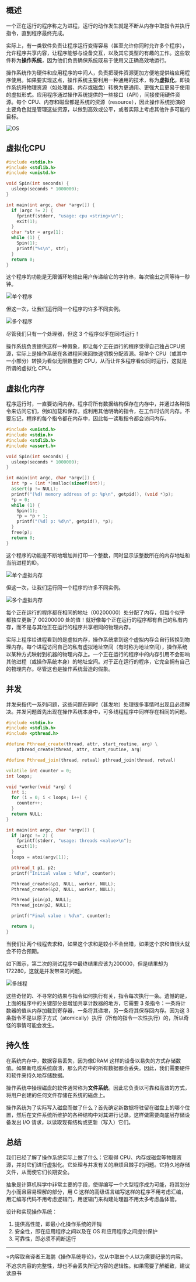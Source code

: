 ## 概述

一个正在运行的程序称之为进程，运行的动作发生就是不断从内存中取指令并执行指令，直到程序最终完成。

实际上，有一类软件负责让程序运行变得容易（甚至允许你同时允许多个程序），允许程序共享内容，让程序能够与设备交互，以及其它类型的有趣的工作。这些软件称为**操作系统**，因为他们负责确保系统既易于使用又正确高效地运行。

操作系统作为硬件和应用程序的中间人，负责把硬件资源更加方便地提供给应用程序使用。如果要实现这点，操作系统主要利用一种通用的技术，称为**虚拟化**。即操作系统将物理资源（如处理器、内存或磁盘）转换为更通用、更强大且更易于使用的虚拟形式。应用程序通过操作系统提供的一些接口（API），间接使用硬件资源。每个 CPU、内存和磁盘都是系统的资源（resource），因此操作系统扮演的主要角色就是管理这些资源，以做到高效或公平，或者实际上考虑其他许多可能的目标。

![OS](./images/操作系统概述/OS.png)

## 虚拟化CPU

```c++
#include <stdio.h>
#include <stdlib.h>
#include <unistd.h>

void Spin(int seconds) {
  usleep(seconds * 1000000);
}

int main(int argc, char *argv[]) {
  if (argc != 2) {
    fprintf(stderr, "usage: cpu <string>\n");
    exit(1);
  }
  char *str = argv[1];
  while (1) {
    Spin(1);
    printf("%s\n", str);
  }
  return 0;
}
```

这个程序的功能是无限循环地输出用户传递给它的字符串，每次输出之间等待一秒钟。

![单个程序](./images/操作系统概述/单个程序.png)

但这一次，让我们运行同一个程序的许多不同实例。

![多个程序](./images/操作系统概述/多个程序.png)

尽管我们只有一个处理器，但这 3 个程序似乎在同时运行！

操作系统负责提供这样一种假象，即让每个正在运行的程序觉得自己独占CPU资源，实际上是操作系统在各进程间来回快速切换分配资源。将单个 CPU（或其中一小部分）转换为看似无限数量的 CPU，从而让许多程序看似同时运行，这就是所谓的虚拟化 CPU。

## 虚拟化内存

程序运行时，一直要访问内存。程序将所有数据结构保存在内存中，并通过各种指令来访问它们，例如加载和保存，或利用其他明确的指令，在工作时访问内存。不要忘记，程序的每个指令都在内存中，因此每一读取指令都会访问内存。

```c++
#include <unistd.h>
#include <stdio.h>
#include <stdlib.h>
#include <assert.h>

void Spin(int seconds) {
  usleep(seconds * 1000000); 
}

int main(int argc, char *argv[]) {
  int *p = (int *)malloc(sizeof(int)); 
  assert(p != NULL);
  printf("(%d) memory address of p: %p\n", getpid(), (void *)p); 
  *p = 0;
  while (1) {
    Spin(1);
    *p = *p + 1;
    printf("(%d) p: %d\n", getpid(), *p); 
  }
  free(p); 
  return 0;
}
```

这个程序的功能是不断地增加并打印一个整数，同时显示该整数所在的内存地址和当前进程的ID。

![单个虚拟内存](./images/操作系统概述/单个虚拟内存.png)

但这一次，让我们运行同一个程序的许多不同实例。

![多个虚拟内存](./images/操作系统概述/多个虚拟内存.png)

每个正在运行的程序都在相同的地址（00200000）处分配了内存，但每个似乎都独立更新了 00200000 处的值！就好像每个正在运行的程序都有自己的私有内存，而不是与其他正在运行的程序共享相同的物理内存。

实际上程序给进程看到的是虚拟内存，操作系统拿到这个虚拟内存会自行转换到物理内存。每个进程访问自己的私有虚拟地址空间（有时称为地址空间），操作系统以某种方式映射到机器的物理内存上。一个正在运行的程序中的内存引用不会影响其他进程（或操作系统本身）的地址空间。对于正在运行的程序，它完全拥有自己的物理内存。尽管这也是操作系统营造的假象。

## 并发

并发来指代一系列问题，这些问题在同时（甚发地）处理很多事情时出现且必须解决。并发问题首先出现在操作系统本身中，可多线程程序中同样存在相同的问题。

```c++
#include <stdio.h>
#include <stdlib.h>
#include <pthread.h>

#define Pthread_create(thread, attr, start_routine, arg) \
    pthread_create(thread, attr, start_routine, arg)

#define Pthread_join(thread, retval) pthread_join(thread, retval)

volatile int counter = 0;
int loops;

void *worker(void *arg) {
  int i;
  for (i = 0; i < loops; i++) {
    counter++;
  }
  return NULL;
}

int main(int argc, char *argv[]) {
  if (argc != 2) {
    fprintf(stderr, "usage: threads <value>\n");
    exit(1);
  }
  loops = atoi(argv[1]);

  pthread_t p1, p2;
  printf("Initial value : %d\n", counter);

  Pthread_create(&p1, NULL, worker, NULL);
  Pthread_create(&p2, NULL, worker, NULL);

  Pthread_join(p1, NULL);
  Pthread_join(p2, NULL);

  printf("Final value : %d\n", counter);

  return 0;
}
```

当我们让两个线程去求和，如果这个求和是较小不会出错，如果这个求和值很大就会不符合预期。

如下图示，第二次的测试程序中最终结果应该为200000，但是结果却为172280，这就是并发带来的问题。

![多线程](./images/操作系统概述/多线程.png)

这些奇怪的、不寻常的结果与指令如何执行有关，指令每次执行一条。遗憾的是，上面的程序中的关键部分是增加共享计数器的地方，它需要 3 条指令：一条将计数器的值从内存加载到寄存器，一条将其递增，另一条将其保存回内存。因为这 3 条指令不是以原子方式（atomically）执行（所有的指令一次性执行）的，所以奇怪的事情可能会发生。

## 持久性

在系统内存中，数据容易丢失，因为像DRAM 这样的设备以易失的方式存储数值。如果断电或系统崩溃，那么内存中的所有数据都会丢失。因此，我们需要硬件和软件来持久地存储数据。

操作系统中操理磁盘的软件通常称为**文件系统**。因此它负责以可靠和高效的方式，将用户创建的任何文件存储在系统的磁盘上。

操作系统为了实际写入磁盘而做了什么？首先确定新数据将驻留在磁盘上的哪个位置，然后在文件系统所维护的各种结构中对其进行记录。这样做需要向底层存储设备发出 I/O 请求，以读取现有结构或更新（写入）它们。

## 总结

我们已经了解了操作系统实际上做了什么：它取得 CPU、内存或磁盘等物理资源，并对它们进行虚拟化。它处理与并发有关的麻烦且棘手的问题。它持久地存储文件，从而使它们长期安全。

抽象是计算机科学中非常主要的手段，使得编写一个大型程序成为可能，将其划分为小而且容易理解的部分，用 C 这样的高级语言编写这样的程序不用考虑汇编，用汇编写代码不用考虑逻辑门，用逻辑门来构建处理器不用太多考虑晶体管。

设计和实现操作系统：

1. 提供高性能，即最小化操作系统的开销
2. 安全性，即在应用程序之间以及在 OS 和应用程序之间提供保护
3. 可靠性，即必须不间断运行

---

⭐️内容取自译者王海鹏《操作系统导论》，仅从中取出个人以为需要纪录的内容。不追求内容的完整性，却也不会丢失所记内容的逻辑性。如果需要了解细致，建议读原书